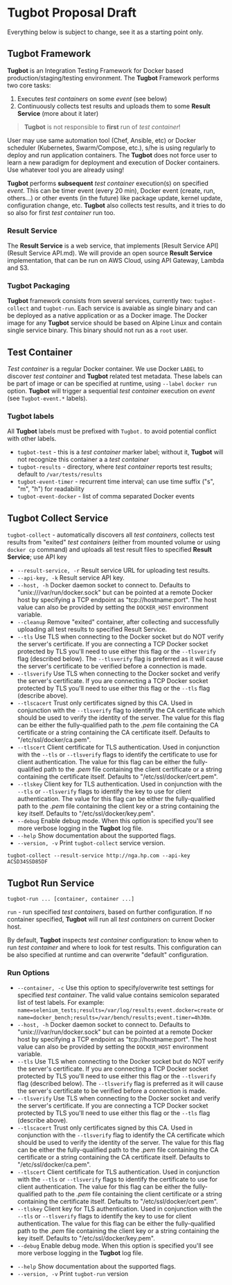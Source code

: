 # Tugbot Proposal Draft

Everything below is subject to change, see it as a starting point only.

## Tugbot Framework

**Tugbot** is an Integration Testing Framework for Docker based production/staging/testing environment. The **Tugbot** Framework performs two core tasks:
1. Executes *test containers* on some *event* (see below)
2. Continuously collects test results and uploads them to some **Result Service** (more about it later)

> **Tugbot** is not responsible to **first** run of *test container*!

User may use same automation tool (Chef, Ansible, etc) or Docker scheduler (Kubernetes, Swarm/Compose, etc.), s/he is using regularly to deploy and run application containers. The **Tugbot** does not force user to learn a new paradigm for deployment and execution of Docker containers. Use whatever tool you are already using!

**Tugbot** performs **subsequent** *test container* execution(s) on specified *event*. This can be timer event (every 20 min), Docker event (create, run, others...) or other events (in the future) like package update, kernel update, configuration change, etc. **Tugbot** also collects test results, and it tries to do so also for first *test container* run too.

### Result Service

The **Result Service** is a web service, that implements [Result Service API](Result Service API.md). We will provide an open source **Result Service** implementation, that can be run on AWS Cloud, using API Gateway, Lambda and S3.

### Tugbot Packaging

**Tugbot** framework consists from several services, currently two: `tugbot-collect` and `tugbot-run`. Each service is avaiable as single binary and can be deployed as a native application or as a Docker image.
The Docker image for any **Tugbot** service should be based on Alpine Linux and contain single service binary. This binary should not run as a `root` user.

## Test Container

*Test container* is a regular Docker container. We use Docker `LABEL` to discover *test container* and **Tugbot** related test metadata. These labels can be part of image or can be specified at runtime, using `--label` `docker run` option.
**Tugbot** will trigger a sequential *test container* execution on *event* (see `Tugbot-event.*` labels).

### Tugbot labels
All **Tugbot** labels must be prefixed with `Tugbot.` to avoid potential conflict with other labels.

- `tugbot-test` - this is a *test container* marker label; without it, **Tugbot** will not recognize this container a a *test container*
- `tugbot-results` - directory, where *test container* reports test results; default to `/var/tests/results`
- `tugbot-event-timer` - recurrent time interval; can use time suffix ("s", "m", "h") for readability
- `tugbot-event-docker` - list of comma separated Docker events

## Tugbot Collect Service


`tugbot-collect` - automatically discovers all *test containers*, collects test results from "exited" *test containers* (either from mounted volume or using `docker cp` command) and uploads all test result files to specified **Result Service**; use API key

- `--result-service, -r`  Result service URL for uploading test results.
- `--api-key, -k`         Result service API key.
- `--host, -h`            Docker daemon socket to connect to. Defaults to "unix:///var/run/docker.sock" but can be pointed at a remote Docker host by specifying a TCP endpoint as "tcp://hostname:port". The host value can also be provided by setting the `DOCKER_HOST` environment variable.
- `--cleanup`             Remove "exited" container, after collecting and successfully uploading all test results to specified Result Service.
- `--tls`                 Use TLS when connecting to the Docker socket but do NOT verify the server's certificate. If you are connecting a TCP Docker socket protected by TLS you'll need to use either this flag or the `--tlsverify` flag (described below). The `--tlsverify` flag is preferred as it will cause the server's certificate to be verified before a connection is made.
- `--tlsverify`           Use TLS when connecting to the Docker socket and verify the server's certificate. If you are connecting a TCP Docker socket protected by TLS you'll need to use either this flag or the `--tls` flag (describe above).
- `--tlscacert`           Trust only certificates signed by this CA. Used in conjunction with the `--tlsverify` flag to identify the CA certificate which should be used to verify the identity of the server. The value for this flag can be either the fully-qualified path to the *.pem* file containing the CA certificate or a string containing the CA certificate itself. Defaults to "/etc/ssl/docker/ca.pem".
- `--tlscert`             Client certificate for TLS authentication. Used in conjunction with the `--tls` or `--tlsverify` flags to identify the certificate to use for client authentication. The value for this flag can be either the fully-qualified path to the *.pem* file containing the client certificate or a string containing the certificate itself. Defaults to "/etc/ssl/docker/cert.pem".
- `--tlskey`              Client key for TLS authentication. Used in conjunction with the `--tls` or `--tlsverify` flags to identify the key to use for client authentication. The value for this flag can be either the fully-qualified path to the *.pem* file containing the client key or a string containing the key itself. Defaults to "/etc/ssl/docker/key.pem".
- `--debug`               Enable debug mode. When this option is specified you'll see more verbose logging in the **Tugbot** log file.
- `--help`                Show documentation about the supported flags.
- `--version, -v`         Print `tugbot-collect` service version.

```
tugbot-collect --result-service http://nga.hp.com --api-key ACSD34SSD85DF
```

## Tugbot Run Service

```
tugbot-run ... [container, container ...]
```

`run` - run specified *test containers*, based on further configuration. If no container specified, **Tugbot** will run all *test containers* on current Docker host.

By default, **Tugbot** inspects *test container* configuration: to know when to run *test container* and where to look for test results. This configuration can be also specified at runtime and can overwrite "default" configuration.

### Run Options

- `--container, -c`        Use this option to specify/overwrite test settings for specified *test container*. The valid value contains semicolon separated list of test labels. For example: `name=selenium_tests;results=/var/log/results;event.docker=create` or `name=docker_bench;results=/var/bench/results;event.timer=4h30m`.
- `--host, -h`             Docker daemon socket to connect to. Defaults to "unix:///var/run/docker.sock" but can be pointed at a remote Docker host by specifying a TCP endpoint as "tcp://hostname:port". The host value can also be provided by setting the `DOCKER_HOST` environment variable.
- `--tls`                  Use TLS when connecting to the Docker socket but do NOT verify the server's certificate. If you are connecting a TCP Docker socket protected by TLS you'll need to use either this flag or the `--tlsverify` flag (described below). The `--tlsverify` flag is preferred as it will cause the server's certificate to be verified before a connection is made.
- `--tlsverify`            Use TLS when connecting to the Docker socket and verify the server's certificate. If you are connecting a TCP Docker socket protected by TLS you'll need to use either this flag or the `--tls` flag (describe above).
- `--tlscacert`            Trust only certificates signed by this CA. Used in conjunction with the `--tlsverify` flag to identify the CA certificate which should be used to verify the identity of the server. The value for this flag can be either the fully-qualified path to the *.pem* file containing the CA certificate or a string containing the CA certificate itself. Defaults to "/etc/ssl/docker/ca.pem".
- `--tlscert`              Client certificate for TLS authentication. Used in conjunction with the `--tls` or `--tlsverify` flags to identify the certificate to use for client authentication. The value for this flag can be either the fully-qualified path to the *.pem* file containing the client certificate or a string containing the certificate itself. Defaults to "/etc/ssl/docker/cert.pem".
- `--tlskey`               Client key for TLS authentication. Used in conjunction with the `--tls` or `--tlsverify` flags to identify the key to use for client authentication. The value for this flag can be either the fully-qualified path to the *.pem* file containing the client key or a string containing the key itself. Defaults to "/etc/ssl/docker/key.pem".
- `--debug`                Enable debug mode. When this option is specified you'll see more verbose logging in the **Tugbot** log file.
* `--help`                 Show documentation about the supported flags.
* `--version, -v`          Print `tugbot-run` version
